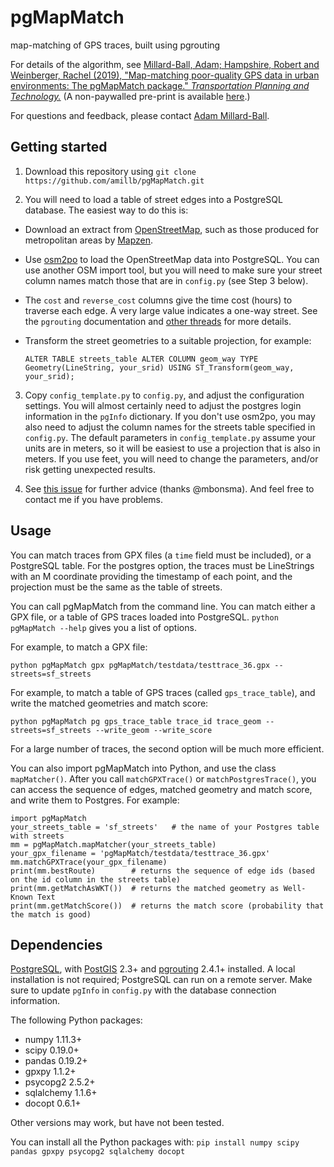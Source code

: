 # pgMapMatch
map-matching of GPS traces, built using pgrouting

For details of the algorithm, see [Millard-Ball, Adam; Hampshire, Robert and Weinberger, Rachel (2019), "Map-matching poor-quality GPS data in urban environments: The pgMapMatch package." *Transportation Planning and Technology.*](https://doi.org/10.1080/03081060.2019.1622249) (A non-paywalled pre-print is available [here](https://people.ucsc.edu/~adammb/publications.html).)

For questions and feedback, please contact [Adam Millard-Ball](https://people.ucsc.edu/~adammb/).

## Getting started ##
1. Download this repository using `git clone https://github.com/amillb/pgMapMatch.git`

2. You will need to load a table of street edges into a PostgreSQL database. The easiest way to do this is:
  * Download an extract from [OpenStreetMap](http://www.openstreetmap.org/), such as those produced for metropolitan areas by [Mapzen](https://mapzen.com/data/metro-extracts/).
  * Use [osm2po](http://osm2po.de) to load the OpenStreetMap data into PostgreSQL. You can use another OSM import tool, but you will need to make sure your street column names match those that are in `config.py` (see Step 3 below).
  * The `cost` and `reverse_cost` columns give the time cost (hours) to traverse each edge. A very large value indicates a one-way street. See the `pgrouting` documentation and [other threads](https://gis.stackexchange.com/questions/198200/how-are-cost-and-reverse-cost-computed-in-pgrouting) for more details. 
  * Transform the street geometries to a suitable projection, for example: 

     `ALTER TABLE streets_table ALTER COLUMN geom_way TYPE Geometry(LineString, your_srid) USING ST_Transform(geom_way, your_srid);` 

3. Copy `config_template.py` to `config.py`, and adjust the configuration settings. You will almost certainly need to adjust the postgres login information in the `pgInfo` dictionary. If you don't use osm2po, you may also need to adjust the column names for the streets table specified in `config.py`. The default parameters in `config_template.py` assume your units are in meters, so it will be easiest to use a projection that is also in meters. If you use feet, you will need to change the parameters, and/or risk getting unexpected results.

4. See [this issue](https://github.com/amillb/pgMapMatch/issues/32) for further advice (thanks @mbonsma). And feel free to contact me if you have problems.

## Usage ##
You can match traces from GPX files (a `time` field must be included), or a PostgreSQL table. For the postgres option, the traces must be LineStrings with an M coordinate providing the timestamp of each point, and the projection must be the same as the table of streets.

You can call pgMapMatch from the command line. You can match either a GPX file, or a table of GPS traces loaded into PostgreSQL. `python pgMapMatch --help` gives you a list of options. 

For example, to match a GPX file:
```
python pgMapMatch gpx pgMapMatch/testdata/testtrace_36.gpx --streets=sf_streets
```

For example, to match a table of GPS traces (called `gps_trace_table`), and write the matched geometries and match score:
```
python pgMapMatch pg gps_trace_table trace_id trace_geom --streets=sf_streets --write_geom --write_score
```

For a large number of traces, the second option will be much more efficient.

You can also import pgMapMatch into Python, and use the class `mapMatcher()`. After you call `matchGPXTrace()` or `matchPostgresTrace()`, you can access the sequence of edges, matched geometry and match score, and write them to Postgres. For example:
```
import pgMapMatch
your_streets_table = 'sf_streets'   # the name of your Postgres table with streets
mm = pgMapMatch.mapMatcher(your_streets_table)
your_gpx_filename = 'pgMapMatch/testdata/testtrace_36.gpx'
mm.matchGPXTrace(your_gpx_filename)
print(mm.bestRoute)        # returns the sequence of edge ids (based on the id column in the streets table)
print(mm.getMatchAsWKT())  # returns the matched geometry as Well-Known Text
print(mm.getMatchScore())  # returns the match score (probability that the match is good)
```

## Dependencies ##

[PostgreSQL](https://www.postgresql.org/download/), with [PostGIS](https://postgis.net/install/) 2.3+ and [pgrouting](http://pgrouting.org/download.html) 2.4.1+ installed. A local installation is not required; PostgreSQL can run on a remote server. Make sure to update `pgInfo` in `config.py` with the database connection information.

The following Python packages:  
* numpy 1.11.3+  
* scipy 0.19.0+
* pandas 0.19.2+  
* gpxpy 1.1.2+  
* psycopg2 2.5.2+  
* sqlalchemy 1.1.6+  
* docopt 0.6.1+  

Other versions may work, but have not been tested.

You can install all the Python packages with:
`pip install numpy scipy pandas gpxpy psycopg2 sqlalchemy docopt`
